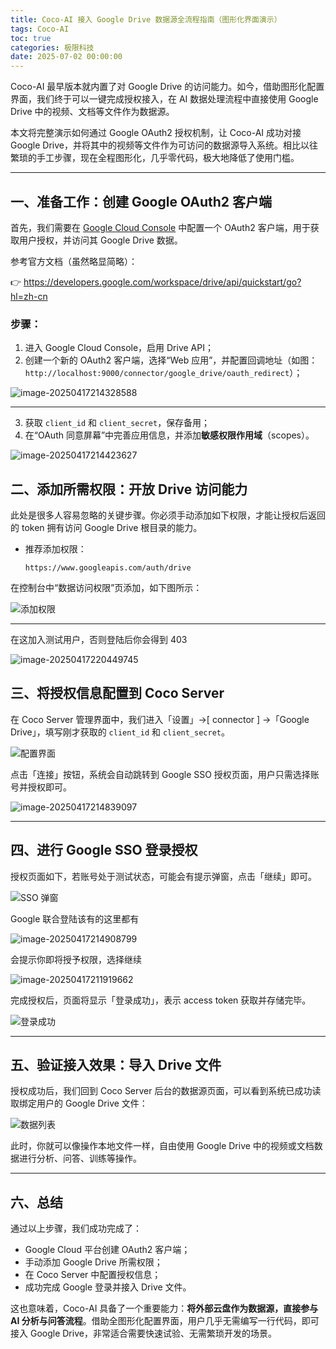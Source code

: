 ```yaml
---
title: Coco-AI 接入 Google Drive 数据源全流程指南（图形化界面演示）
tags: Coco-AI
toc: true
categories: 极限科技
date: 2025-07-02 00:00:00
---
```


Coco-AI 最早版本就内置了对 Google Drive 的访问能力。如今，借助图形化配置界面，我们终于可以一键完成授权接入，在 AI 数据处理流程中直接使用 Google Drive 中的视频、文档等文件作为数据源。

本文将完整演示如何通过 Google OAuth2 授权机制，让 Coco-AI 成功对接 Google Drive，并将其中的视频等文件作为可访问的数据源导入系统。相比以往繁琐的手工步骤，现在全程图形化，几乎零代码，极大地降低了使用门槛。

---

## 一、准备工作：创建 Google OAuth2 客户端

首先，我们需要在 [Google Cloud Console](https://console.cloud.google.com/) 中配置一个 OAuth2 客户端，用于获取用户授权，并访问其 Google Drive 数据。

参考官方文档（虽然略显简略）：

👉 https://developers.google.com/workspace/drive/api/quickstart/go?hl=zh-cn

### 步骤：

1. 进入 Google Cloud Console，启用 Drive API；
2. 创建一个新的 OAuth2 客户端，选择“Web 应用”，并配置回调地址（如图：`http://localhost:9000/connector/google_drive/oauth_redirect`）；

![image-20250417214328588](https://i-blog.csdnimg.cn/img_convert/31570ea4d4f5e4d8924630200188ac50.png)

---

3. 获取 `client_id` 和 `client_secret`，保存备用；
4. 在“OAuth 同意屏幕”中完善应用信息，并添加**敏感权限作用域**（scopes）。

![image-20250417214423627](https://i-blog.csdnimg.cn/img_convert/d26adac08e614300039cb1c8592e00b5.png)

## 二、添加所需权限：开放 Drive 访问能力

此处是很多人容易忽略的关键步骤。你必须手动添加如下权限，才能让授权后返回的 token 拥有访问 Google Drive 根目录的能力。

- 推荐添加权限：

  ```
  https://www.googleapis.com/auth/drive
  ```

在控制台中“数据访问权限”页添加，如下图所示：

![添加权限](https://i-blog.csdnimg.cn/img_convert/de0869839765e83237389d928416b812.png)

---

在这加入测试用户，否则登陆后你会得到 403

![image-20250417220449745](https://i-blog.csdnimg.cn/img_convert/e371d2c5ac50ef026d29993fb613e5a5.png)

## 三、将授权信息配置到 Coco Server

在 Coco Server 管理界面中，我们进入「设置」→[ connector ] →「Google Drive」，填写刚才获取的 `client_id` 和 `client_secret`。

![配置界面](https://i-blog.csdnimg.cn/img_convert/f1306475582f773a3f0b981e314d88a6.png)

点击「连接」按钮，系统会自动跳转到 Google SSO 授权页面，用户只需选择账号并授权即可。

![image-20250417214839097](https://i-blog.csdnimg.cn/img_convert/d938a17f854ee120ddc29a8a5b007237.png)

---

## 四、进行 Google SSO 登录授权

授权页面如下，若账号处于测试状态，可能会有提示弹窗，点击「继续」即可。

![SSO 弹窗](https://i-blog.csdnimg.cn/img_convert/5fbc5b603a5dd23b667a6ee780602523.png)

Google 联合登陆该有的这里都有

![image-20250417214908799](https://i-blog.csdnimg.cn/img_convert/7c55dc78023b1dfba071552514b463ba.png)

会提示你即将授予权限，选择继续

![image-20250417211919662](https://i-blog.csdnimg.cn/img_convert/fe12e4479187c4bf05d2fdb9ba9206d9.png)

完成授权后，页面将显示「登录成功」，表示 access token 获取并存储完毕。

![登录成功](https://i-blog.csdnimg.cn/img_convert/94336e24f48a77a054ed62fe497e33a7.png)

---

## 五、验证接入效果：导入 Drive 文件

授权成功后，我们回到 Coco Server 后台的数据源页面，可以看到系统已成功读取绑定用户的 Google Drive 文件：

![数据列表](https://i-blog.csdnimg.cn/img_convert/f899daa503645acf708cc5b542bb942a.png)

此时，你就可以像操作本地文件一样，自由使用 Google Drive 中的视频或文档数据进行分析、问答、训练等操作。

---

## 六、总结

通过以上步骤，我们成功完成了：

- Google Cloud 平台创建 OAuth2 客户端；
- 手动添加 Google Drive 所需权限；
- 在 Coco Server 中配置授权信息；
- 成功完成 Google 登录并接入 Drive 文件。

这也意味着，Coco-AI 具备了一个重要能力：**将外部云盘作为数据源，直接参与 AI 分析与问答流程**。借助全图形化配置界面，用户几乎无需编写一行代码，即可接入 Google Drive，非常适合需要快速试验、无需繁琐开发的场景。
